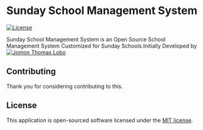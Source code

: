# Sunday School Management System

[![License](https://poser.pugx.org/laravel/framework/license.svg)](https://packagist.org/packages/laravel/framework)

Sunday School Management System is an Open Source School Management System Customized for Sunday Schools.Initially Developed by [![Jomon Thomas Lobo](https://scontent-maa2-1.xx.fbcdn.net/v/t1.0-1/p240x240/39121857_1797251090352179_7778345069098041344_n.jpg)](http://jomonlobo.online)


## Contributing

Thank you for considering contributing to this. 


## License

This application is open-sourced software licensed under the [MIT license](http://opensource.org/licenses/MIT).
